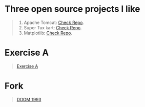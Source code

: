 # Three open source projects I like
> 1. Apache Tomcat: [Check Repo](https://github.com/apache/tomcat). 
> 2. Super Tux kart: [Check Repo](https://github.com/supertuxkart/stk-code). 
> 2. Matplotlib: [Check Repo](https://github.com/matplotlib/matplotlib).
# Exercise A
> [Exercise A](https://codepen.io/Carlos-Eduardo-Mili-n-Pinelo/pen/QWoqBJG)
# Fork
> [DOOM 1993](https://github.com/carl-m94/DOOM_OP)